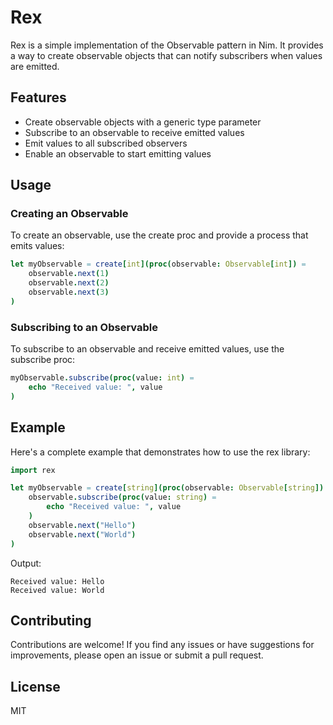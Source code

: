 # Rex

Rex is a simple implementation of the Observable pattern in Nim. It provides a way to create observable objects that can notify subscribers when values are emitted.

## Features

- Create observable objects with a generic type parameter
- Subscribe to an observable to receive emitted values
- Emit values to all subscribed observers
- Enable an observable to start emitting values

## Usage

### Creating an Observable

To create an observable, use the create proc and provide a process that emits values:

```nim
let myObservable = create[int](proc(observable: Observable[int]) =
    observable.next(1)
    observable.next(2)
    observable.next(3)
)
```

### Subscribing to an Observable

To subscribe to an observable and receive emitted values, use the subscribe proc:

```nim
myObservable.subscribe(proc(value: int) =
    echo "Received value: ", value
)
```

## Example

Here's a complete example that demonstrates how to use the rex library:

```nim
import rex

let myObservable = create[string](proc(observable: Observable[string]) =
    observable.subscribe(proc(value: string) =
        echo "Received value: ", value
    )
    observable.next("Hello")
    observable.next("World")
)


```

Output:
```
Received value: Hello
Received value: World
```
## Contributing

Contributions are welcome! If you find any issues or have suggestions for improvements, please open an issue or submit a pull request.

## License
MIT
